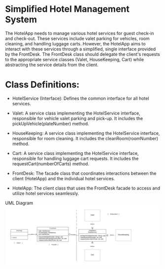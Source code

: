 # Simplified Hotel Management System


The HotelApp needs to manage various hotel services for guest check-in and check-out. These services include valet parking for vehicles, room cleaning, and handling luggage carts. However, the HotelApp aims to interact with these services through a simplified, single interface provided by the FrontDesk. The FrontDesk class should delegate the client's requests to the appropriate service classes (Valet, HouseKeeping, Cart) while abstracting the service details from the client.

# Class Definitions:

* HotelService (Interface): Defines the common interface for all hotel services.

* Valet: A service class implementing the HotelService interface, responsible for vehicle valet parking and pick-up. It includes the pickUpVehicle(plateNumber) method.

* HouseKeeping: A service class implementing the HotelService interface, responsible for room cleaning. It includes the cleanRoom(roomNumber) method.

* Cart: A service class implementing the HotelService interface, responsible for handling luggage cart requests. It includes the requestCart(numberOfCarts) method.

* FrontDesk: The facade class that coordinates interactions between the client (HotelApp) and the individual hotel services.

* HotelApp: The client class that uses the FrontDesk facade to access and utilize hotel services seamlessly.

UML Diagram 
![image](https://github.com/VinaSolitario/FacadePatternAssignment/blob/main/UML%20DIagram%20Facade.png)
